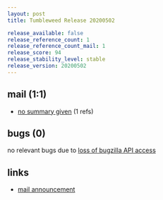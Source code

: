 ```yaml
---
layout: post
title: Tumbleweed Release 20200502

release_available: false
release_reference_count: 1
release_reference_count_mail: 1
release_score: 94
release_stability_level: stable
release_version: 20200502
---
```


## mail (1:1)

- [no summary given](https://github.com/boombatower/tumbleweed-review/issues/10) (1 refs)

## bugs (0)

<!--more-->

no relevant bugs due to [loss of bugzilla API access](https://bugzilla.opensuse.org/show_bug.cgi?id=1157722)



## links

- [mail announcement](https://github.com/boombatower/tumbleweed-review/issues/10)
